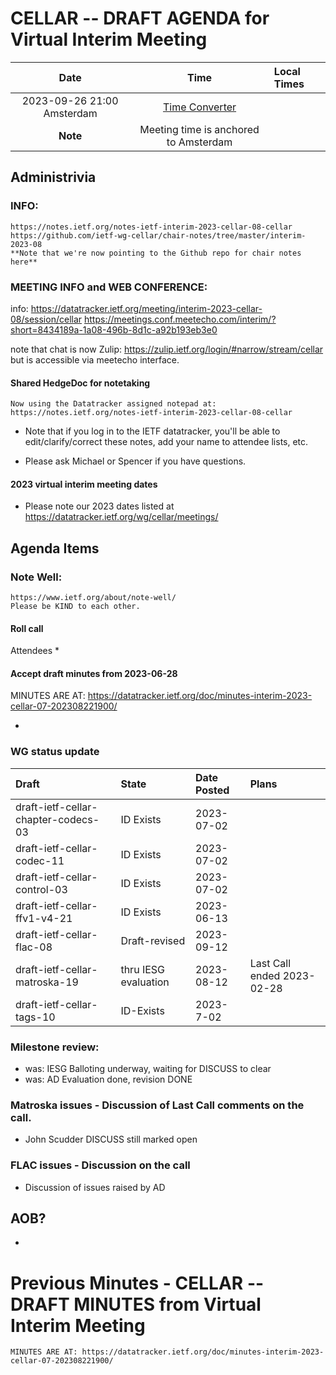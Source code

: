 # CELLAR -- DRAFT AGENDA for Virtual Interim Meeting

| Date |Time | Local Times |
|:------:|:-----------:|:------|
|2023-09-26 21:00 Amsterdam |[Time Converter](https://savvytime.com/converter/netherlands-amsterdam-to-utc-ny-new-york-city-ca-san-francisco/jun-22-2021/9pm)|
| **Note** | Meeting time is anchored to Amsterdam |

## Administrivia

### INFO:
    https://notes.ietf.org/notes-ietf-interim-2023-cellar-08-cellar
    https://github.com/ietf-wg-cellar/chair-notes/tree/master/interim-2023-08
    **Note that we're now pointing to the Github repo for chair notes here**

### MEETING INFO and WEB CONFERENCE:

info: https://datatracker.ietf.org/meeting/interim-2023-cellar-08/session/cellar
    https://meetings.conf.meetecho.com/interim/?short=8434189a-1a08-496b-8d1c-a92b193eb3e0

note that chat is now Zulip:
    https://zulip.ietf.org/login/#narrow/stream/cellar
but is accessible via meetecho interface.

#### Shared HedgeDoc for notetaking

    Now using the Datatracker assigned notepad at:
    https://notes.ietf.org/notes-ietf-interim-2023-cellar-08-cellar

* Note that if you log in to the IETF datatracker, you'll be able to edit/clarify/correct these notes, add your name to attendee  lists, etc.

* Please ask Michael or Spencer if you have questions.

#### 2023 virtual interim meeting dates

 * Please note our 2023 dates listed at https://datatracker.ietf.org/wg/cellar/meetings/

## Agenda Items

### Note Well:
    https://www.ietf.org/about/note-well/
    Please be KIND to each other.

#### Roll call

  Attendees
   *

#### Accept draft minutes from 2023-06-28

  MINUTES ARE AT: https://datatracker.ietf.org/doc/minutes-interim-2023-cellar-07-202308221900/

   *

###  WG status update

| Draft | State | Date Posted | Plans
|:------|:------|:------------|:------
| draft-ietf-cellar-chapter-codecs-03   | ID Exists | 2023-07-02  |
| draft-ietf-cellar-codec-11            | ID Exists | 2023-07-02  |
| draft-ietf-cellar-control-03          | ID Exists | 2023-07-02  |
| draft-ietf-cellar-ffv1-v4-21          | ID Exists | 2023-06-13  |
| draft-ietf-cellar-flac-08             | Draft-revised | 2023-09-12  |
| draft-ietf-cellar-matroska-19         | thru IESG evaluation | 2023-08-12 | Last Call ended 2023-02-28
| draft-ietf-cellar-tags-10             | ID-Exists | 2023-7-02 |

###  Milestone review:

   * was: IESG Balloting underway, waiting for DISCUSS to clear
   * was: AD Evaluation done, revision DONE

### Matroska issues - Discussion of Last Call comments on the call.

   * John Scudder DISCUSS still marked open

### FLAC issues - Discussion on the call

   * Discussion of issues raised by AD


## AOB?

   *


# Previous Minutes - CELLAR -- DRAFT MINUTES from Virtual Interim Meeting

    MINUTES ARE AT: https://datatracker.ietf.org/doc/minutes-interim-2023-cellar-07-202308221900/
